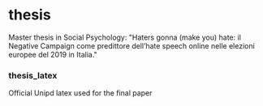 # thesis
Master thesis in Social Psychology: "Haters gonna (make you) hate: il Negative Campaign come predittore dell’hate speech online nelle elezioni europee del 2019 in Italia."

### thesis_latex
Official Unipd latex used for the final paper

